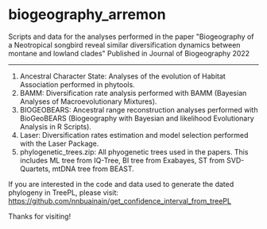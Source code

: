 # biogeography_arremon
Scripts and data for the analyses performed in the paper "Biogeography of a Neotropical songbird reveal similar diversification dynamics between montane and lowland clades" Published in Journal of Biogeography 2022
___

1) Ancestral Character State: Analyses of the evolution of Habitat Association performed in phytools.
2) BAMM: Diversification rate analysis performed with BAMM (Bayesian Analyses of Macroevolutionary Mixtures).
3) BIOGEOBEARS: Ancestral range reconstruction analyses performed with BioGeoBEARS (Biogeography with Bayesian and likelihood Evolutionary Analysis in R Scripts).
4) Laser: Diversification rates estimation and model selection performed with the Laser Package.
5) phylogenetic_trees.zip: All phyogenetic trees used in the papers. This includes ML tree from IQ-Tree, BI tree from Exabayes, ST from SVD-Quartets, mtDNA tree from BEAST. 

If you are interested in the code and data used to generate the dated phylogeny in TreePL, please visit: https://github.com/nnbuainain/get_confidence_interval_from_treePL

Thanks for visiting!
